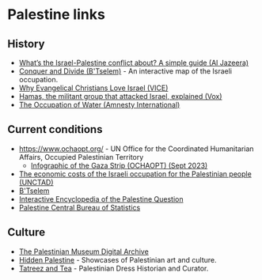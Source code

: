 # Palestine links

## History

- [What’s the Israel-Palestine conflict about? A simple guide (Al Jazeera)](https://www.aljazeera.com/news/2023/10/9/whats-the-israel-palestine-conflict-about-a-simple-guide)
- [Conquer and Divide (B'Tselem)](https://conquer-and-divide.btselem.org/map-en.html) - An interactive map of the Israeli occupation.
- [Why Evangelical Christians Love Israel (VICE)](https://www.youtube.com/watch?v=Fo77sTGpngQ)
- [Hamas, the militant group that attacked Israel, explained (Vox)](https://www.vox.com/politics/2023/10/10/23911661/hamas-israel-war-gaza-palestine-explainer)
- [The Occupation of Water (Amnesty International)](https://www.amnesty.org/en/latest/campaigns/2017/11/the-occupation-of-water/)
  
## Current conditions

- <https://www.ochaopt.org/> - UN Office for the Coordinated Humanitarian Affairs, Occupied Palestinian Territory
  - [Infographic of the Gaza Strip (OCHAOPT) (Sept 2023)](https://www.ochaopt.org/sites/default/files/Gaza_A0_2023.pdf)
- [The economic costs of the Israeli occupation for the Palestinian people (UNCTAD)](https://unctad.org/publication/economic-costs-israeli-occupation-palestinian-people-impoverishment-gaza-under-blockade)
- [B'Tselem](https://www.btselem.org)
- [Interactive Encyclopedia of the Palestine Question](https://www.palquest.org)
- [Palestine Central Bureau of Statistics](https://www.pcbs.gov.ps/default.aspx)

## Culture

- [The Palestinian Museum Digital Archive](https://www.palarchive.org)
- [Hidden Palestine](https://hiddenpalestine.com/) - Showcases of Palestinian art and culture.
- [Tatreez and Tea](https://www.instagram.com/tatreezandtea/) - Palestinian Dress Historian and Curator.
